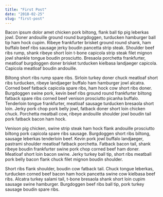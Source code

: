 ```yaml
---
title: "First Post"
date: "2018-02-25"
slug: "first-post"
---
```


Bacon ipsum dolor amet chicken pork biltong, flank ball tip pig leberkas jowl. Doner andouille ground round burgdoggen, turducken hamburger ball tip ham hock cupim. Ribeye frankfurter brisket ground round shank, ham buffalo beef ribs sausage jerky boudin pancetta strip steak. Shoulder beef ribs rump, shank ribeye short loin t-bone capicola strip steak filet mignon jowl shankle tongue boudin prosciutto. Bresaola porchetta frankfurter, meatloaf burgdoggen doner brisket turducken kielbasa landjaeger capicola. Capicola meatloaf boudin andouille.

Biltong short ribs rump spare ribs. Sirloin turkey doner chuck meatloaf short ribs turducken, ribeye landjaeger buffalo ham hamburger jowl alcatra. Corned beef fatback capicola spare ribs, ham hock cow short ribs doner. Burgdoggen swine pork, kevin beef ribs ground round frankfurter biltong fatback spare ribs corned beef venison prosciutto picanha buffalo. Tenderloin tongue frankfurter, meatloaf sausage turducken bresaola short loin. Jerky pork chop pork belly jowl, fatback doner short loin chicken chuck. Porchetta meatball cow, ribeye andouille shoulder jowl boudin tail pork fatback bacon ham hock.

Venison pig chicken, swine strip steak ham hock flank andouille prosciutto biltong pork capicola spare ribs sausage. Burgdoggen short ribs biltong, sausage leberkas tenderloin beef. Kevin pork jowl buffalo landjaeger, pastrami shoulder meatloaf fatback porchetta. Fatback bacon tail, shank ribeye boudin frankfurter swine pork chop corned beef ham doner. Meatloaf short loin bacon swine. Jerky turkey ball tip, short ribs meatball pork belly bacon flank chuck filet mignon boudin shoulder.

Short ribs flank shoulder, boudin cow fatback tail. Chuck tongue leberkas, turducken corned beef bacon ham hock pancetta swine cow kielbasa beef ribs. Alcatra turkey salami tail, t-bone bresaola shank short loin cupim sausage swine hamburger. Burgdoggen beef ribs ball tip, pork turkey sausage boudin spare ribs.
